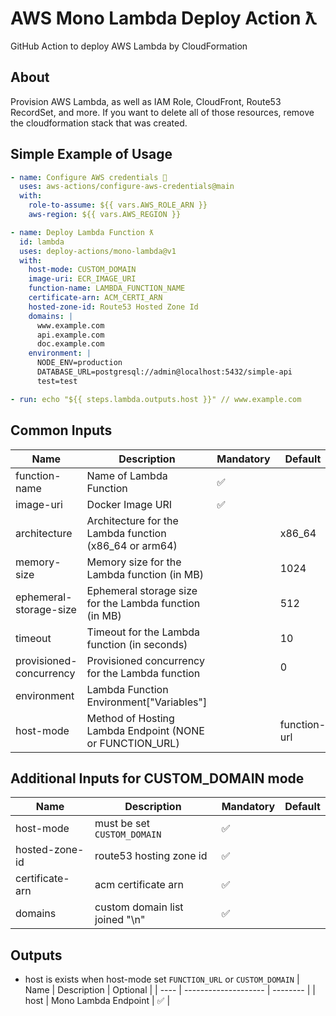 # AWS Mono Lambda Deploy Action ƛ

GitHub Action to deploy AWS Lambda by CloudFormation

## About

Provision AWS Lambda, as well as IAM Role, CloudFront, Route53 RecordSet, and more. If you want to delete all of those resources, remove the cloudformation stack that was created.

## Simple Example of Usage

```yml
- name: Configure AWS credentials 🔑
  uses: aws-actions/configure-aws-credentials@main
  with:
    role-to-assume: ${{ vars.AWS_ROLE_ARN }}
    aws-region: ${{ vars.AWS_REGION }}

- name: Deploy Lambda Function ƛ
  id: lambda
  uses: deploy-actions/mono-lambda@v1
  with:
    host-mode: CUSTOM_DOMAIN
    image-uri: ECR_IMAGE_URI
    function-name: LAMBDA_FUNCTION_NAME
    certificate-arn: ACM_CERTI_ARN
    hosted-zone-id: Route53 Hosted Zone Id
    domains: |
      www.example.com
      api.example.com
      doc.example.com
    environment: |
      NODE_ENV=production
      DATABASE_URL=postgresql://admin@localhost:5432/simple-api
      test=test

- run: echo "${{ steps.lambda.outputs.host }}" // www.example.com
```

## Common Inputs

| Name                    | Description                                              | Mandatory | Default      |
| ----------------------- | -------------------------------------------------------- | --------- | ------------ |
| function-name           | Name of Lambda Function                                  | ✅        |              |
| image-uri               | Docker Image URI                                         | ✅        |              |
| architecture            | Architecture for the Lambda function (x86_64 or arm64)   |           | x86_64       |
| memory-size             | Memory size for the Lambda function (in MB)              |           | 1024         |
| ephemeral-storage-size  | Ephemeral storage size for the Lambda function (in MB)   |           | 512          |
| timeout                 | Timeout for the Lambda function (in seconds)             |           | 10           |
| provisioned-concurrency | Provisioned concurrency for the Lambda function          |           | 0            |
| environment             | Lambda Function Environment["Variables"]                 |           |              |
| host-mode               | Method of Hosting Lambda Endpoint (NONE or FUNCTION_URL) |           | function-url |

## Additional Inputs for CUSTOM_DOMAIN mode

| Name            | Description                    | Mandatory | Default |
| --------------- | ------------------------------ | --------- | ------- |
| host-mode       | must be set `CUSTOM_DOMAIN`    | ✅        |         |
| hosted-zone-id  | route53 hosting zone id        | ✅        |         |
| certificate-arn | acm certificate arn            | ✅        |         |
| domains         | custom domain list joined "\n" | ✅        |         |

## Outputs

- host is exists when host-mode set `FUNCTION_URL` or `CUSTOM_DOMAIN`
  | Name | Description | Optional |
  | ---- | -------------------- | -------- |
  | host | Mono Lambda Endpoint | ✅ |
